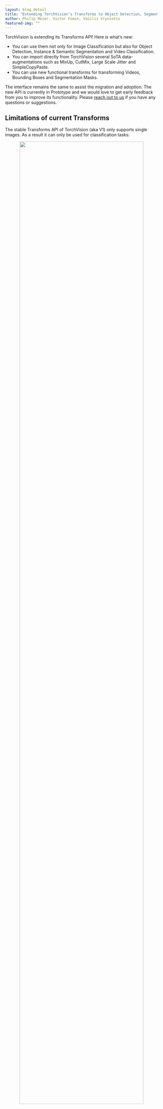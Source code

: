 ```yaml
---
layout: blog_detail
title: "Extending TorchVision’s Transforms to Object Detection, Segmentation & Video tasks"
author: Philip Meier, Victor Fomin, Vasilis Vryniotis
featured-img: ""
---
```


TorchVision is extending its Transforms API! Here is what’s new:

- You can use them not only for Image Classification but also for Object Detection, Instance & Semantic Segmentation and Video Classification.
- You can import directly from TorchVision several SoTA data-augmentations such as MixUp, CutMix, Large Scale Jitter and SimpleCopyPaste.  
- You can use new functional transforms for transforming Videos, Bounding Boxes and Segmentation Masks.

The interface remains the same to assist the migration and adoption. The new API is currently in Prototype and we would love to get early feedback from you to improve its functionality. Please [reach out to us](https://github.com/pytorch/vision/issues/6753) if you have any questions or suggestions.

## Limitations of current Transforms

The stable Transforms API of TorchVision (aka V1) only supports single images. As a result it can only be used for classification tasks:

<p align="center">
  <img src="" width="90%">
</p>

The above approach doesn’t support Object Detection, Segmentation or Classification transforms that require the use of Labels (such as MixUp & CutMix). This limitation made any non-classification Computer Vision tasks second-class citizens as one couldn’t use the Transforms API to perform the necessary augmentations. Historically this made it difficult to train high-accuracy models using TorchVision’s primitives and thus our Model Zoo lagged by several points from SoTA.

To circumvent this limitation, TorchVision offered [custom implementations](https://github.com/pytorch/vision/blob/main/references/detection/transforms.py) in its reference scripts that show-cased how one could perform augmentations in each task. Though this practice enabled us to train high accuracy [classification](https://pytorch.org/blog/how-to-train-state-of-the-art-models-using-torchvision-latest-primitives/), [object detection & segmentation models](https://pytorch.org/blog/pytorch-1.12-new-library-releases/#beta-object-detection-and-instance-segmentation), it was a hacky approach which made those transforms impossible to import from the TorchVision binary.

## The new Transforms API

The Transforms V2 API supports videos, bounding boxes, labels and segmentation masks meaning that it offers native support for many Computer Vision tasks. The new solution is a drop-in replacement:

<p align="center">
  <img src="" width="90%">
</p>

The new Transform Classes can receive any arbitrary number of inputs without enforcing specific order or structure:

<p align="center">
  <img src="" width="90%">
</p>

The Transform Classes make sure that they apply the same random transforms to all the inputs to ensure consistent results:

<p align="center">
  <img src="" width="90%">
</p>

<p align="center">
<b>Original</b>
</p>

<p align="center">
  <img src="" width="90%">
</p>

<p align="center">
<b>Rotated and Cropped</b>
</p>

The functional API has been updated to support all necessary signal processing kernels (resizing, cropping, affine transforms, padding etc) for all inputs:

<p align="center">
  <img src="" width="90%">
</p>

The API uses Tensor subclassing to wrap input, attach useful meta-data and dispatch to the right kernel. Once the Datasets V2 work is complete, which makes use of TorchData’s Data Pipes, the manual wrapping of input won’t be necessary. For now, users can manually wrap the input by:

<p align="center">
  <img src="" width="90%">
</p>

In addition to the new API, we now provide importable implementations for several data augmentations that are used in SoTA research such as [MixUp](https://github.com/pytorch/vision/blob/main/torchvision/prototype/transforms/_augment.py#L129), [CutMix](https://github.com/pytorch/vision/blob/main/torchvision/prototype/transforms/_augment.py#L152), [Large Scale Jitter](https://github.com/pytorch/vision/blob/main/torchvision/prototype/transforms/_geometry.py#L705), [SimpleCopyPaste](https://github.com/pytorch/vision/blob/main/torchvision/prototype/transforms/_augment.py#L197), [AutoAugmentation](https://github.com/pytorch/vision/blob/main/torchvision/prototype/transforms/_auto_augment.py) methods and [several](https://github.com/pytorch/vision/blob/main/torchvision/prototype/transforms/__init__.py) new Geometric, Colour and Type Conversion transforms.

The API continues to support both PIL and Tensor backends for Images, single or batched input and maintains JIT-scriptability on the functional API. It allows deferring the casting of images from `uint8` to `float` which can lead to performance benefits. It is currently available in the [prototype area](https://github.com/pytorch/vision/tree/main/torchvision/prototype/transforms) of TorchVision and can be imported from the nightly builds. The new API has been [verified](https://github.com/pytorch/vision/pull/6433#issuecomment-1256741233) to achieve the same accuracy as the previous implementation.